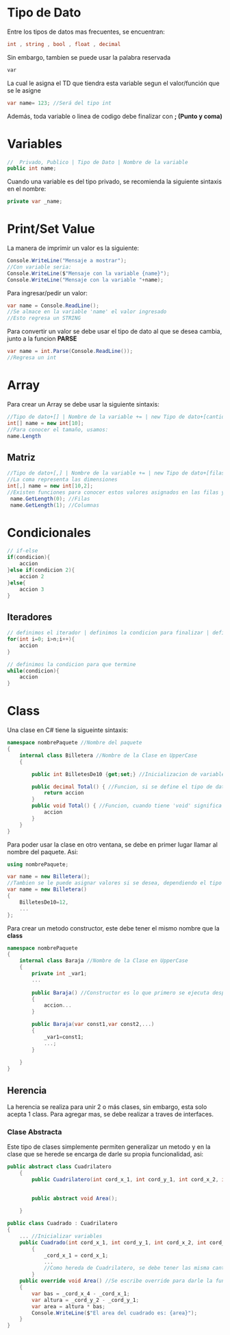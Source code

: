 # Tipo de Dato
Entre los tipos de datos mas frecuentes, se encuentran:
```c#
int , string , bool , float , decimal
```
Sin embargo, tambien se puede usar la palabra reservada
```c#
var 
```
La cual le asigna el TD que tiendra esta variable segun el valor/función que se le asigne
```c#
var name= 123; //Será del tipo int 
```
Además, toda variable o linea de codigo debe finalizar con **; (Punto y coma)**
# Variables
```c#
//  Privado, Publico | Tipo de Dato | Nombre de la variable
public int name;
``` 
Cuando una variable es del tipo privado, se recomienda la siguiente sintaxis en el nombre:
```c#
private var _name;
```
# Print/Set Value
La manera de imprimir un valor es la siguiente:
```c#
Console.WriteLine("Mensaje a mostrar");
//Con variable seria:
Console.WriteLine($"Mensaje con la variable {name}");
Console.WriteLine("Mensaje con la variable "+name);
```
Para ingresar/pedir un valor:
```c#
var name = Console.ReadLine();
//Se almace en la variable 'name' el valor ingresado
//Esto regresa un STRING
```
Para convertir un valor se debe usar el tipo de dato al que se desea cambia, junto a la funcion **PARSE**
```c#
var name = int.Parse(Console.ReadLine());
//Regresa un int
```
# Array
Para crear un Array se debe usar la siguiente sintaxis:
```c#
//Tipo de dato+[] | Nombre de la variable += | new Tipo de dato+[cantidad de datos]
int[] name = new int[10];
//Para conocer el tamaño, usamos:
name.Length
```
## Matriz
```c#
//Tipo de dato+[,] | Nombre de la variable += | new Tipo de dato+[filas,columnas]
//La coma representa las dimensiones
int[,] name = new int[10,2];
//Existen funciones para conocer estos valores asignados en las filas y columnas
 name.GetLength(0); //Filas
 name.GetLength(1); //Columnas
```
# Condicionales
```c#
// if-else
if(condicion){
	accion
}else if(condicion 2){
	accion 2
}else{
	accion 3
}
```
## Iteradores
```c#
// definimos el iterador | definimos la condicion para finalizar | definimos el incremento
for(int i=0; i>n;i++){
	accion
}
```
```c#
// definimos la condicion para que termine
while(condicion){
	accion
}
```
# Class
Una clase en C# tiene la sigueinte sintaxis:
```C#
namespace nombrePaquete //Nombre del paquete
{
    internal class Billetera //Nombre de la Clase en UpperCase
    {

        public int BilletesDe10 {get;set;} //Inicializacion de variables

        public decimal Total() { //Funcion, si se define el tipo de dato se debe generar una return al final
			return accion
        }
        public void Total() { //Funcion, cuando tiene 'void' significa que no devuelve nada la funcion, solo ejecuta una accion
			accion
        }
    }
}
```
Para poder usar la clase en otro ventana, se debe en primer lugar llamar al nombre del paquete. Asi:
```C#
using nombrePaquete;

var name = new Billetera();
//Tambien se le puede asignar valores si se desea, dependiendo el tipo de variable que tenga
var name = new Billetera()
{
	BilletesDe10=12,
	...
};
```
Para crear un metodo constructor, este debe tener el mismo nombre que la **class**
```C#
namespace nombrePaquete 
{
    internal class Baraja //Nombre de la Clase en UpperCase
    {
        private int _var1;
        ...
        
		public Baraja() //Constructor es lo que primero se ejecuta despues de inicializar las variables, se le puede asignar variables o parametros de entrada
        {
            accion...
        }

		public Baraja(var const1,var const2,...)
		{
			_var1=const1;
			...;
		}
        
    }
}
```
## Herencia
La herencia se realiza para unir 2 o más clases, sin embargo, esta solo acepta 1 class. Para agregar mas, se debe realizar a traves de interfaces.
### Clase Abstracta
Este tipo de clases simplemente permiten generalizar un metodo y en la clase que se herede se encarga de darle su propia funcionalidad, asi:
```c#
public abstract class Cuadrilatero
    {
        public Cuadrilatero(int cord_x_1, int cord_y_1, int cord_x_2, int cord_y_2, int cord_x_3, int cord_y_3, int cord_x_4, int cord_y_4) { }
           

        public abstract void Area();
      
    }
```

```c#
public class Cuadrado : Cuadrilatero
{
	... //Inicializar variables
	public Cuadrado(int cord_x_1, int cord_y_1, int cord_x_2, int cord_y_2, int cord_x_3, int cord_y_3, int cord_x_4, int cord_y_4) : base(cord_x_1, cord_y_1, cord_x_2, cord_y_2, cord_x_3, cord_y_3, cord_x_4, cord_y_4)
        {
            _cord_x_1 = cord_x_1;
            ...
            //Como hereda de Cuadrilatero, se debe tener las misma cantidad de parametros que la clase Padre
        }
	public override void Area() //Se escribe override para darle la funcionalidad a esa clase del padre
	{
		var bas = _cord_x_4 - _cord_x_1;
		var altura = _cord_y_2 - _cord_y_1;
		var area = altura * bas;
		Console.WriteLine($"El area del cuadrado es: {area}");
	}
}
```

